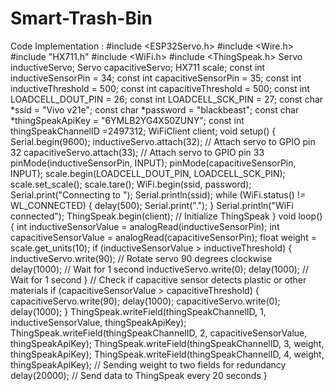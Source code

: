 # Smart-Trash-Bin
Code Implementation :
#include <ESP32Servo.h>
#include <Wire.h>
#include "HX711.h"
#include <WiFi.h>
#include <ThingSpeak.h>
Servo inductiveServo;
Servo capacitiveServo;
HX711 scale;
const int inductiveSensorPin = 34;
const int capacitiveSensorPin = 35;
const int inductiveThreshold = 500;
const int capacitiveThreshold = 500;
const int LOADCELL_DOUT_PIN = 26;
const int LOADCELL_SCK_PIN = 27;
const char *ssid = "Vivo v21e";
const char *password = "blackbeast";
const char *thingSpeakApiKey = "6YMLB2YG4X50ZUNY";
const int thingSpeakChannelID =2497312;
WiFiClient client;
void setup() {
Serial.begin(9600);
inductiveServo.attach(32); // Attach servo to GPIO pin 32
capacitiveServo.attach(33); // Attach servo to GPIO pin 33
pinMode(inductiveSensorPin, INPUT);
pinMode(capacitiveSensorPin, INPUT);
scale.begin(LOADCELL_DOUT_PIN, LOADCELL_SCK_PIN);
scale.set_scale();
scale.tare();
WiFi.begin(ssid, password);
Serial.print("Connecting to ");
Serial.println(ssid);
while (WiFi.status() != WL_CONNECTED) {
delay(500);
Serial.print(".");
}
Serial.println("WiFi connected");
ThingSpeak.begin(client); // Initialize ThingSpeak
}
void loop() {
int inductiveSensorValue = analogRead(inductiveSensorPin);
int capacitiveSensorValue = analogRead(capacitiveSensorPin);
float weight = scale.get_units(10);
if (inductiveSensorValue > inductiveThreshold) {
inductiveServo.write(90); // Rotate servo 90 degrees clockwise
delay(1000); // Wait for 1 second
inductiveServo.write(0);
delay(1000); // Wait for 1 second
}
// Check if capacitive sensor detects plastic or other materials
if (capacitiveSensorValue > capacitiveThreshold) {
capacitiveServo.write(90);
delay(1000);
capacitiveServo.write(0);
delay(1000);
}
ThingSpeak.writeField(thingSpeakChannelID, 1, inductiveSensorValue, thingSpeakApiKey);
ThingSpeak.writeField(thingSpeakChannelID, 2, capacitiveSensorValue, thingSpeakApiKey);
ThingSpeak.writeField(thingSpeakChannelID, 3, weight, thingSpeakApiKey);
ThingSpeak.writeField(thingSpeakChannelID, 4, weight, thingSpeakApiKey); // Sending
weight to two fields for redundancy
delay(20000); // Send data to ThingSpeak every 20 seconds
}
